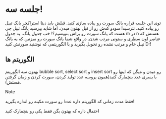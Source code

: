 # جلسه سه!
توی این جلسه قراره یانگ سورت رو پیاده سازی کنید. قبلش باید دیتا استراکچر یانگ تیبل رو پیاده کنید. نترسید! سودو کدش رو از قبل بهتون میدن. اما شاید بپرسید یانگ تیبل چی هست که یانگ سورت رو براش بنویسیم؟! خب جدول یانگ، یه جدول m در n هستش که عناصر اون سطری و ستونی مرتب شدن. در واقع شما یانگ سورت رو میزنین که یه یانگ تیبل خام و مرتب نشده رو تحویل بگیرید و با الگوریتمی که نوشتید سورتش کنید D:!
## الگوریتم ها
بهتون سه الگوریتم bubble sort, select sort و insert sort رو میدن و میگن که اینها رو با یسری عدد بنچمارک کنید(همون پروسه عدد تولید کردن، سورت کردن و زمان گرفتن هستش).

> [!NOTE]
> فقط مدت زمانی که الگوریتم داره عددا رو سورت مکینه رو اندازه بگیرید!
> 
> احتمال داره که بهتون بگن فقط یکی رو بنچمارک کنید 
